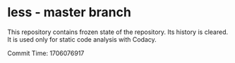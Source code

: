 # less - master branch

This repository contains frozen state of the repository.
Its history is cleared. It is used only for static code
analysis with Codacy.

Commit Time: 1706076917
